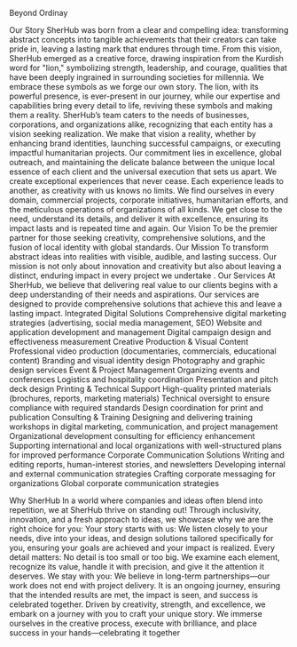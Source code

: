
Beyond Ordinay

Our Story
SherHub was born from a clear and compelling idea: transforming abstract concepts into tangible achievements that their creators can take pride in, leaving a lasting mark that endures through time. From this vision, SherHub emerged as a creative force, drawing inspiration from the Kurdish word for "lion," symbolizing strength, leadership, and courage, qualities that have been deeply ingrained in surrounding societies for millennia.
We embrace these symbols as we forge our own story. The lion, with its powerful presence, is ever-present in our journey, while our expertise and capabilities bring every detail to life, reviving these symbols and making them a reality.
SherHub’s team caters to the needs of businesses, corporations, and organizations alike, recognizing that each entity has a vision seeking realization. We make that vision a reality, whether by enhancing brand identities, launching successful campaigns, or executing impactful humanitarian projects. Our commitment lies in excellence, global outreach, and maintaining the delicate balance between the unique local essence of each client and the universal execution that sets us apart.
We create exceptional experiences that never cease. Each experience leads to another, as creativity with us knows no limits. We find ourselves in every domain, commercial projects, corporate initiatives, humanitarian efforts, and the meticulous operations of organizations of all kinds. We get close to the need, understand its details, and deliver it with excellence, ensuring its impact lasts and is repeated time and again.
Our Vision
To be the premier partner for those seeking creativity, comprehensive solutions, and the fusion of local identity with global standards.
Our Mission
To transform abstract ideas into realities with visible, audible, and lasting success. Our mission is not only about innovation and creativity but also about leaving a distinct, enduring impact in every project we undertake
.
Our Services
At SherHub, we believe that delivering real value to our clients begins with a deep understanding of their needs and aspirations. Our services are designed to provide comprehensive solutions that achieve this and leave a lasting impact.
Integrated Digital Solutions
Comprehensive digital marketing strategies (advertising, social media management, SEO)
Website and application development and management
Digital campaign design and effectiveness measurement
Creative Production & Visual Content
Professional video production (documentaries, commercials, educational content)
Branding and visual identity design
Photography and graphic design services
Event & Project Management
Organizing events and conferences
Logistics and hospitality coordination
Presentation and pitch deck design
Printing & Technical Support
High-quality printed materials (brochures, reports, marketing materials)
Technical oversight to ensure compliance with required standards
Design coordination for print and publication
Consulting & Training
Designing and delivering training workshops in digital marketing, communication, and project management
Organizational development consulting for efficiency enhancement
Supporting international and local organizations with well-structured plans for improved performance
Corporate Communication Solutions
Writing and editing reports, human-interest stories, and newsletters
Developing internal and external communication strategies
Crafting corporate messaging for organizations
Global corporate communication strategies

Why SherHub
In a world where companies and ideas often blend into repetition, we at SherHub thrive on standing out! Through inclusivity, innovation, and a fresh approach to ideas, we showcase why we are the right choice for you:
Your story starts with us: We listen closely to your needs, dive into your ideas, and design solutions tailored specifically for you, ensuring your goals are achieved and your impact is realized.
Every detail matters: No detail is too small or too big. We examine each element, recognize its value, handle it with precision, and give it the attention it deserves.
We stay with you: We believe in long-term partnerships—our work does not end with project delivery. It is an ongoing journey, ensuring that the intended results are met, the impact is seen, and success is celebrated together.
Driven by creativity, strength, and excellence, we embark on a journey with you to craft your unique story. We immerse ourselves in the creative process, execute with brilliance, and place success in your hands—celebrating it together
